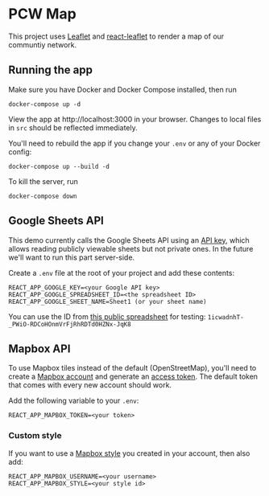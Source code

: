 # PCW Map

This project uses [Leaflet](https://leafletjs.com/) and [react-leaflet](https://react-leaflet.js.org/) to render a map of our communtiy network.

## Running the app

Make sure you have Docker and Docker Compose installed, then run
```
docker-compose up -d
```

View the app at http://localhost:3000 in your browser. Changes to local files in `src` should be reflected immediately. 

You'll need to rebuild the app if you change your `.env` or any of your Docker config:
```
docker-compose up --build -d
```

To kill the server, run
```
docker-compose down
```

## Google Sheets API

This demo currently calls the Google Sheets API using an [API key](https://support.google.com/googleapi/answer/6158862?hl=en), which allows reading publicly viewable sheets but not private ones. In the future we'll want to run this part server-side.

Create a `.env` file at the root of your project and add these contents:

```
REACT_APP_GOOGLE_KEY=<your Google API key>
REACT_APP_GOOGLE_SPREADSHEET_ID=<the spreadsheet ID>
REACT_APP_GOOGLE_SHEET_NAME=Sheet1 (or your sheet name)
```

You can use the ID from [this public spreadsheet](https://docs.google.com/spreadsheets/d/1icwadnhT-_PWiO-RDCoHOnmVrFjRhRDTd0HZNx-JqK8/edit#gid=0) for testing: `1icwadnhT-_PWiO-RDCoHOnmVrFjRhRDTd0HZNx-JqK8`

## Mapbox API

To use Mapbox tiles instead of the default (OpenStreetMap), you'll need to create a [Mapbox account](https://account.mapbox.com/auth/signup/) and generate an [access token](https://docs.mapbox.com/api/accounts/tokens/). The default token that comes with every new account should work. 

Add the following variable to your `.env`:

```
REACT_APP_MAPBOX_TOKEN=<your token>
```

### Custom style

If you want to use a [Mapbox style](https://docs.mapbox.com/studio-manual/reference/styles/) you created in your account, then also add: 

```
REACT_APP_MAPBOX_USERNAME=<your username>
REACT_APP_MAPBOX_STYLE=<your style id>
```
